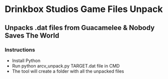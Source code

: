 # Drinkbox Studios Game Files Unpack
## Unpacks .dat files from Guacamelee & Nobody Saves The World

### Instructions
- Install Python
- Run python arcv_unpack.py TARGET.dat file in CMD
- The tool will create a folder with all the unpacked files
